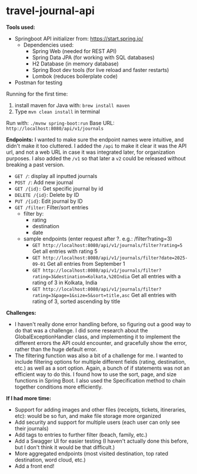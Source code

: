 # travel-journal-api

**Tools used:**
- Springboot API initializer from: https://start.spring.io/
  - Dependencies used:
    - Spring Web (needed for REST API)
    - Spring Data JPA (for working with SQL databases)
    - H2 Database (in memory database)
    - Spring Boot dev tools (for live reload and faster restarts)
    - Lombok (reduces boilerplate code)
- Postman for testing

Running for the first time: 
1. install maven for Java with: `brew install maven`
2. Type `mvn clean install` in terminal

Run with: `./mvnw spring-boot:run`
Base URL: `http://localhost:8080/api/v1/journals`

**Endpoints:**
I wanted to make sure the endpoint names were intuitive, and didn't make it too cluttered. I added the `/api` to make it clear it was the API url, and not a web URL in case it was integrated later, for organization purposes. I also added the `/v1` so that later a `v2` could be released without breaking a past version. 

- `GET /`: display all inputted journals
- `POST /`: Add new journal
- `GET /{id}:` Get specific journal by id
- `DELETE /{id}`: Delete by ID
- `PUT /{id}`: Edit journal by ID
- `GET /filter`: Filter/sort entries
  - filter by:
    - rating
    - destination
    - date
  - sample endpoints (enter request after ?. e.g.: /filter?rating=3)
    - `GET http://localhost:8080/api/v1/journals/filter?rating=5` Get all entries with rating 5
    - `GET http://localhost:8080/api/v1/journals/filter?date=2025-09-01` Get all entries from September 1
    - `GET http://localhost:8080/api/v1/journals/filter?rating=3&destination=Kolkata,%20India` Get all entries with a rating of 3 in Kolkata, India
    - `GET http://localhost:8080/api/v1/journals/filter?rating=3&page=1&size=5&sort=title,asc` Get all entries with rating of 3, sorted ascending by title

**Challenges:**
- I haven't really done error handling before, so figuring out a good way to do that was a challenge. I did some research about the GlobalExceptionHandler class, and implementing it to implement the different errors the API could encounter, and gracefully show the error, rather than the huge default error.
- The filtering function was also a bit of a challenge for me. I wanted to include filtering options for multiple different fields (rating, destination, etc.) as well as a sort option. Again, a bunch of if statements was not an efficient way to do this. I found how to use the sort, page, and size functions in Spring Boot. I also used the Specification method to chain together conditions more efficiently.


**If I had more time:**
- Support for adding images and other files (receipts, tickets, itineraries, etc): would be so fun, and make file storage more organized
- Add security and support for multiple users (each user can only see their journals)
- Add tags to entries to further filter (beach, family, etc.)
- Add a Swagger UI for easier testing (I haven't actually done this before, but I don't think it would be that difficult.)
- More aggregated endpoints (most visited destination, top rated destination, word cloud, etc.)
- Add a front end!
